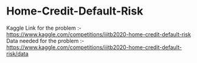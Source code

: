 # Home-Credit-Default-Risk
Kaggle Link for the problem :- https://www.kaggle.com/competitions/iiitb2020-home-credit-default-risk
Data needed for the problem :- https://www.kaggle.com/competitions/iiitb2020-home-credit-default-risk/data
